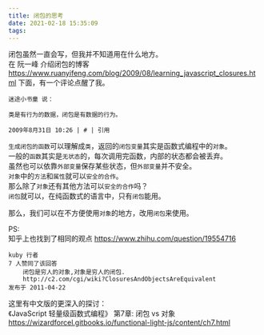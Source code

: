 ```yaml
---
title: 闭包的思考
date: 2021-02-18 15:35:09
tags:
---
```


闭包虽然一直会写，但我并不知道用在什么地方。   
在 阮一峰 介绍闭包的博客 https://www.ruanyifeng.com/blog/2009/08/learning_javascript_closures.html 下面，有一个评论点醒了我。
```text
迷途小书童 说：

类是有行为的数据，闭包是有数据的行为。

2009年8月31日 10:26 | # | 引用
```
`生成闭包的函数`可以理解成`类`，返回的`闭包变量`其实是函数式编程中的`对象`。   
一般的`函数`其实是`无状态`的，每次调用完函数，内部的状态都会被丢弃。  
虽然也可以依靠`外部变量`保存某些状态，但`外部变量`并不安全。   
`对象`中的`方法`和`属性`就可以`安全的合作`。  
那么除了`对象`还有其他方法可以`安全的合作`吗？  
`闭包`就可以，在纯函数式的语言中，只有`闭包`能用。

那么，我们可以在不方便使用`对象`的地方，改用`闭包`来使用。

PS:   
知乎上也找到了相同的观点
https://www.zhihu.com/question/19554716
```text
kuby 行者 
7 人赞同了该回答
    闭包是穷人的对象,对象是穷人的闭包.
    http://c2.com/cgi/wiki?ClosuresAndObjectsAreEquivalent
发布于 2011-04-22
```
这里有中文版的更深入的探讨：  
《JavaScript 轻量级函数式编程》 第7章: 闭包 vs 对象
https://wizardforcel.gitbooks.io/functional-light-js/content/ch7.html
